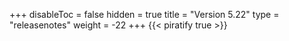+++
disableToc = false
hidden = true
title = "Version 5.22"
type = "releasenotes"
weight = -22
+++
{{< piratify true >}}
